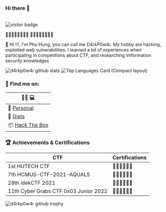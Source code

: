 ### Hi there 👋 

<br>![visitor badge](https://visitor-badge.laobi.icu/badge?page_id=D4rkP0w4r&title=Hacker_views)</br>

🐱‍💻🐱‍💻🐱‍💻🐱‍💻 🐱‍👤🐱‍👤🐱‍👤🐱‍👤 

👋 Hi !!!, I'm Phu Hung, you can call me D4rkP0w4r. My hobby are hacking, exploited web vulnerabilities. I learned a lot of experiences when participating in competitions about CTF, and researching imformation security knowledges

![d4rkp0w4r github stats](https://github-readme-stats.vercel.app/api?username=D4rkP0w4r&count_private=true&show_icons=true&include_all_commits=true&theme=vue)
![Top Languages Card (Compact layout)](https://github-readme-stats.vercel.app/api/top-langs/?username=D4rkP0w4r&layout=compact&theme=buefy)

### 🔖 Find me on:

|🐱‍💻 💻|
|-|
|🐾 [Personal](https://github.com/D4rkP0w4r)|      
|🦑 [Gists](https://gist.github.com/D4rkP0w4r)|
|📦 [Hack The Box](https://app.hackthebox.eu/profile/601563)|

### 🏆 Achievements & Certifications

|CTF|Certifications|
|---|---|
|1st HUTECH CTF|🐱‍👤🐱‍👤🐱‍👤|
|7th HCMUS-CTF-2021-AQUALS|🐱‍👤🐱‍👤🐱‍👤|
|28th idekCTF 2021|🐱‍👤🐱‍👤🐱‍👤|
|11th Cyber Grabs CTF 0x03 Junior 2022|🐱‍👤🐱‍👤🐱‍👤|


![d4rkp0w4r github trophy](https://github-profile-trophy.vercel.app/?username=D4rkP0w4r&theme=onedark)

